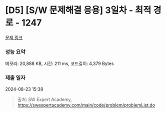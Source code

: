 # [D5] [S/W 문제해결 응용] 3일차 - 최적 경로 - 1247 

[문제 링크](https://swexpertacademy.com/main/code/problem/problemDetail.do?contestProbId=AV15OZ4qAPICFAYD) 

### 성능 요약

메모리: 20,888 KB, 시간: 211 ms, 코드길이: 4,379 Bytes

### 제출 일자

2024-08-23 15:38



> 출처: SW Expert Academy, https://swexpertacademy.com/main/code/problem/problemList.do